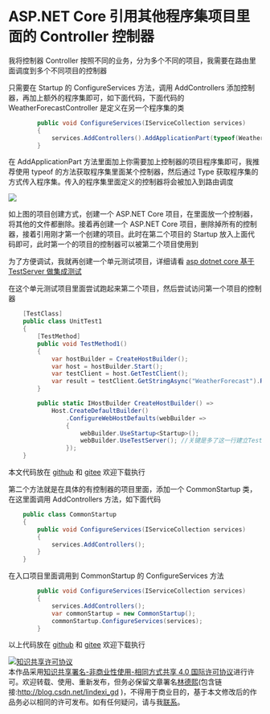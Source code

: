 
# ASP.NET Core 引用其他程序集项目里面的 Controller 控制器

我将控制器 Controller 按照不同的业务，分为多个不同的项目，我需要在路由里面调度到多个不同项目的控制器

<!--more-->


<!-- CreateTime:2021/4/23 8:38:57 -->

<!-- 发布 -->

只需要在 Startup 的 ConfigureServices 方法，调用 AddControllers 添加控制器，再加上额外的程序集即可，如下面代码，下面代码的 WeatherForecastController 是定义在另一个程序集的类

```csharp
        public void ConfigureServices(IServiceCollection services)
        {
            services.AddControllers().AddApplicationPart(typeof(WeatherForecastController).Assembly);
        }
```

在 AddApplicationPart 方法里面加上你需要加上控制器的项目程序集即可，我推荐使用 typeof 的方法获取程序集里面某个控制器，然后通过 Type 获取程序集的方式传入程序集。传入的程序集里面定义的控制器将会被加入到路由调度

<!-- ![](image/ASP.NET Core 引用其他程序集项目里面的 Controller 控制器/ASP.NET Core 引用其他程序集项目里面的 Controller 控制器0.png) -->

![](http://cdn.lindexi.site/lindexi%2F202142383937820.jpg)

如上图的项目创建方式，创建一个 ASP.NET Core 项目，在里面放一个控制器，将其他的文件都删除。接着再创建一个 ASP.NET Core 项目，删除掉所有的控制器，接着引用刚才第一个创建的项目。此时在第二个项目的 Startup 放入上面代码即可，此时第一个的项目的控制器可以被第二个项目使用到

为了方便调试，我就再创建一个单元测试项目，详细请看 [asp dotnet core 基于 TestServer 做集成测试](https://blog.lindexi.com/post/asp-dotnet-core-%E5%9F%BA%E4%BA%8E-TestServer-%E5%81%9A%E9%9B%86%E6%88%90%E6%B5%8B%E8%AF%95.html )

在这个单元测试项目里面尝试跑起来第二个项目，然后尝试访问第一个项目的控制器

```csharp
    [TestClass]
    public class UnitTest1
    {
        [TestMethod]
        public void TestMethod1()
        {
            var hostBuilder = CreateHostBuilder();
            var host = hostBuilder.Start();
            var testClient = host.GetTestClient();
            var result = testClient.GetStringAsync("WeatherForecast").Result;
        }

        public static IHostBuilder CreateHostBuilder() =>
            Host.CreateDefaultBuilder()
                .ConfigureWebHostDefaults(webBuilder =>
                {
                    webBuilder.UseStartup<Startup>();
                    webBuilder.UseTestServer(); //关键是多了这一行建立TestServer
                });
    }
```

本文代码放在 [github](https://github.com/lindexi/lindexi_gd/tree/f0b05e03/NoyijoqaqaiLallgewhurna ) 和 [gitee](https://gitee.com/lindexi/lindexi_gd/tree/f0b05e03/NoyijoqaqaiLallgewhurna) 欢迎下载执行

第二个方法就是在具体的有控制器的项目里面，添加一个 CommonStartup 类，在这里面调用 AddControllers 方法，如下面代码

```csharp
    public class CommonStartup
    {
        public void ConfigureServices(IServiceCollection services)
        {
            services.AddControllers();
        }
    }
```

在入口项目里面调用到 CommonStartup 的 ConfigureServices 方法

```csharp
        public void ConfigureServices(IServiceCollection services)
        {
            services.AddControllers();
            var commonStartup = new CommonStartup();
            commonStartup.ConfigureServices(services);
        }
```

以上代码放在 [github](https://github.com/lindexi/lindexi_gd/tree/06498b5f/NoyijoqaqaiLallgewhurna ) 和 [gitee](https://gitee.com/lindexi/lindexi_gd/tree/06498b5f/NoyijoqaqaiLallgewhurna) 欢迎下载执行





<a rel="license" href="http://creativecommons.org/licenses/by-nc-sa/4.0/"><img alt="知识共享许可协议" style="border-width:0" src="https://licensebuttons.net/l/by-nc-sa/4.0/88x31.png" /></a><br />本作品采用<a rel="license" href="http://creativecommons.org/licenses/by-nc-sa/4.0/">知识共享署名-非商业性使用-相同方式共享 4.0 国际许可协议</a>进行许可。欢迎转载、使用、重新发布，但务必保留文章署名[林德熙](http://blog.csdn.net/lindexi_gd)(包含链接:http://blog.csdn.net/lindexi_gd )，不得用于商业目的，基于本文修改后的作品务必以相同的许可发布。如有任何疑问，请与我[联系](mailto:lindexi_gd@163.com)。